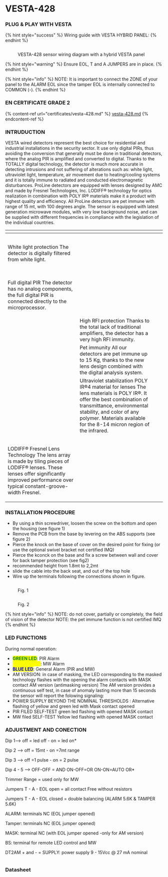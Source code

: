 # VESTA-428

### PLUG & PLAY WITH VESTA



{% hint style="success" %}
Wiring guide with VESTA HYBRID PANEL:&#x20;
{% endhint %}

<figure><img src=".gitbook/assets/image (28).png" alt=""><figcaption><p>VESTA-428 sensor wiring diagram with a hybrid VESTA panel</p></figcaption></figure>

{% hint style="warning" %}
Ensure EOL, T and A JUMPERS are in place.
{% endhint %}

{% hint style="info" %}
NOTE: It is important to connect the ZONE of your panel to the ALARM EOL since the tamper EOL is internally connected to COMMON (-).
{% endhint %}

### EN CERTIFICATE GRADE 2

{% content-ref url="certificates/vesta-428.md" %}
[vesta-428.md](certificates/vesta-428.md)
{% endcontent-ref %}

### INTRUDUCTION

VESTA wired detectors represent the best choice for residential and industrial installations in the security sector. It use only digital PIRs, thus avoiding the conversion that generally must be done in traditional detectors, where the analog PIR is amplified and converted to digital. Thanks to the TOTALLY digital technology, the detector is much more accurate in detecting intrusions and not suffering of alterations such as: white light, ultraviolet light, temperature, air movement due to heating/cooling systems and it is totally immune to radiated and conducted electromagnetic disturbances. ProLine detectors are equipped with lenses designed by AMC and made by Fresnel Technologies, Inc. LODIFF® technology for optics realization in combination with POLY IR® materials make it a product with highest quality and efficiency. All ProLine detectors are pet immune with range of 15 mt, with 100 degrees angle. The sensor is equipped with latest generation microwave modules, with very low background noise, and can be supplied with different frequencies in compliance with the legislation of the individual countries.





<table data-view="cards"><thead><tr><th></th><th></th><th></th><th data-hidden data-card-cover data-type="files"></th></tr></thead><tbody><tr><td><p><img src=".gitbook/assets/image (16).png" alt="" data-size="original"></p><p>White light protection The detector is digitally filtered from white light.</p></td><td></td><td></td><td></td></tr><tr><td><p><img src=".gitbook/assets/image (15).png" alt="" data-size="original"></p><p>Full digital PIR The detector has no analog components, the full digital PIR is connected directly to the microprocessor.</p></td><td></td><td></td><td></td></tr><tr><td><img src=".gitbook/assets/image (14).png" alt="" data-size="original"></td><td>High RFI protection Thanks to the total lack of traditional amplifiers, the detector has a very high RFI immunity.</td><td></td><td></td></tr><tr><td><img src=".gitbook/assets/image (17).png" alt="" data-size="original"></td><td>Pet immunity All our detectors are pet immune up to 15 Kg, thanks to the new lens design combined with the digital analysis system.</td><td></td><td></td></tr><tr><td><img src=".gitbook/assets/image (18).png" alt="" data-size="original"></td><td>Ultraviolet stabilization POLY IR®4 material for lenses The lens materials is POLY IR®. It offer the best combination of transmittance, environmental stability, and color of any polymer. Materials available for the 8-14 micron region of the infrared.</td><td></td><td></td></tr><tr><td><p><img src=".gitbook/assets/image (19).png" alt="" data-size="original"></p><p>LODIFF® Fresnel Lens Technology The lens array is made by tiling pieces of LODIFF® lenses. These lenses offer significantly improved performance over typical constant-groove-width Fresnel.</p></td><td></td><td></td><td></td></tr></tbody></table>

### INSTALLATION PROCEDURE

* By using a thin screwdriver, loosen the screw on the bottom and open the housing (see figure 1)
* Remove the PCB from the base by levering on the ABS supports (see figure 2)
* Pierce the knock on the base of cover on the desired point for fixing (or use the optional swivel bracket not certified IMQ)
* Pierce the kconck on the base and fix a screw between wall and cover for back tamper protection (see fig2)
* recommended height from 1.8mt to 2,2mt
* slide the cable into the back seat, and out of the top hole
* Wire up the terminals following the connections shown in figure.

<figure><img src=".gitbook/assets/image (20).png" alt=""><figcaption><p>Fig. 1</p></figcaption></figure>

<figure><img src=".gitbook/assets/image (21).png" alt=""><figcaption><p>Fig. 2 </p></figcaption></figure>



{% hint style="info" %}
NOTE: do not cover, partially or completely, the field of vision of the detector NOTE: the pet immune function is not certified IMQ
{% endhint %}



### LED FUNCTIONS

During normal operation:

* <mark style="color:green;">**GREEN LED**</mark>: PIR Alarm
* <mark style="color:yellow;">**YELLOW LED**</mark>: MW Alarm
* <mark style="color:blue;">**BLUE LED**</mark>: General Alarm (PIR and MW)
* AM VERSION: in case of masking, the LED corresponding to the masked technology flashes with the opening the alarm contacts with MASK contact AM version (antimasking version) The AM version provides a continuous self test, in case of anomaly lasting more than 15 seconds the sensor will report the folowing signaling:
* POWER SUPPLY BEYOND THE NOMINAL THRESHOLDS : Alternative flashing of yellow and green led with Mask contact opened
* PIR FILED SELF-TEST green led flashing with opened MASK contact
* MW filed SELF-TEST Yellow led flashing with opened MASK contact



### ADJUSTMENT AND CONECTION

Dip 1--> off = led off - on = led on\*

Dip 2 --> off = 15mt - on =7mt range&#x20;

Dip 3 --> off =1 pulse - on = 2 pulse&#x20;

Dip 4 - 5 --> OFF-OFF = AND ON-OFF=OR ON-ON=AUTO OR\*&#x20;

Trimmer Range = used only for MW&#x20;

Jumpers T - A - EOL open = all contact Free without resistors&#x20;

Jumpers T - A - EOL closed = double balancing (ALARM 5.6K & TAMPER 5.6K)&#x20;

ALARM: terminals NC (EOL jumper opened)&#x20;

Tamper: terminals NC (EOL jumper opened)&#x20;

MASK: terminal NC (with EOL jumper opened -only for AM version)&#x20;

BS: terminal for remote LED control and MW&#x20;

DT2AM + and - = SUPPLY: power supply 9 - 15Vcc @ 27 mA nominal



<figure><img src=".gitbook/assets/image (30).png" alt=""><figcaption></figcaption></figure>

### Datasheet

<figure><img src=".gitbook/assets/image (29).png" alt=""><figcaption></figcaption></figure>



